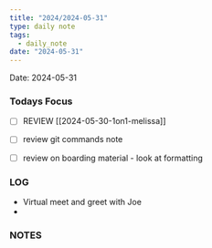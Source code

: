 ```yaml
---
title: "2024/2024-05-31"
type: daily note
tags:
  - daily_note
date: "2024-05-31"
---
```

Date: 2024-05-31


### Todays Focus
- [ ] REVIEW [[2024-05-30-1on1-melissa]]
- [ ] review git commands note
- [ ] review on boarding material - look at formatting 


### LOG
- Virtual meet and greet with Joe
- 




### NOTES

 
